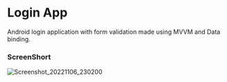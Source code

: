 # Login App

Android login application with form validation made using MVVM and Data binding.  

### ScreenShort
![Screenshot_20221106_230200](https://user-images.githubusercontent.com/105474421/200182230-925d3a70-ad27-4573-8b54-4d4ffe9fa972.png)
